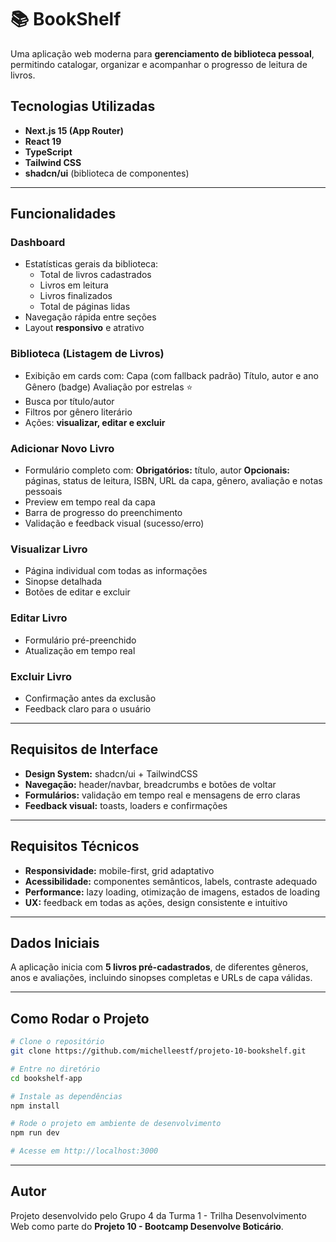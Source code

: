 # 📚 BookShelf

Uma aplicação web moderna para **gerenciamento de biblioteca pessoal**, permitindo catalogar, organizar e acompanhar o progresso de leitura de livros.

## Tecnologias Utilizadas

- **Next.js 15 (App Router)**
- **React 19**
- **TypeScript**
- **Tailwind CSS**
- **shadcn/ui** (biblioteca de componentes)

---

## Funcionalidades

### Dashboard
- Estatísticas gerais da biblioteca:
  - Total de livros cadastrados
  - Livros em leitura
  - Livros finalizados
  - Total de páginas lidas
- Navegação rápida entre seções
- Layout **responsivo** e atrativo

### Biblioteca (Listagem de Livros)
- Exibição em cards com:
    Capa (com fallback padrão)
    Título, autor e ano
    Gênero (badge)
    Avaliação por estrelas ⭐
- Busca por título/autor
- Filtros por gênero literário
- Ações: **visualizar, editar e excluir**

### Adicionar Novo Livro
- Formulário completo com:
    **Obrigatórios:** título, autor
    **Opcionais:** páginas, status de leitura, ISBN, URL da capa, gênero, avaliação e notas pessoais
- Preview em tempo real da capa
- Barra de progresso do preenchimento
- Validação e feedback visual (sucesso/erro)

### Visualizar Livro
- Página individual com todas as informações
- Sinopse detalhada
- Botões de editar e excluir

### Editar Livro
- Formulário pré-preenchido
- Atualização em tempo real

### Excluir Livro
- Confirmação antes da exclusão
- Feedback claro para o usuário

---

## Requisitos de Interface

- **Design System:** shadcn/ui + TailwindCSS
- **Navegação:** header/navbar, breadcrumbs e botões de voltar
- **Formulários:** validação em tempo real e mensagens de erro claras
- **Feedback visual:** toasts, loaders e confirmações

---

## Requisitos Técnicos

- **Responsividade:** mobile-first, grid adaptativo
- **Acessibilidade:** componentes semânticos, labels, contraste adequado
- **Performance:** lazy loading, otimização de imagens, estados de loading
- **UX:** feedback em todas as ações, design consistente e intuitivo

---

## Dados Iniciais

A aplicação inicia com **5 livros pré-cadastrados**, de diferentes gêneros, anos e avaliações, incluindo sinopses completas e URLs de capa válidas.

---

## Como Rodar o Projeto

```bash
# Clone o repositório
git clone https://github.com/michelleestf/projeto-10-bookshelf.git

# Entre no diretório
cd bookshelf-app

# Instale as dependências
npm install

# Rode o projeto em ambiente de desenvolvimento
npm run dev

# Acesse em http://localhost:3000
```

---

## Autor

Projeto desenvolvido pelo Grupo 4 da Turma 1 - Trilha Desenvolvimento Web como parte do **Projeto 10 - Bootcamp Desenvolve Boticário**.
